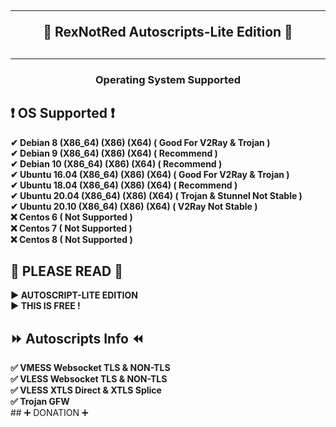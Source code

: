 <!DOCTYPE html>
<h2 align="center">
<hr>
🔱 RexNotRed Autoscripts-Lite Edition 🔱
<h2><hr>
<!---- © Copyright 2021 By RexNotRed ------>
<h3 align="center">
Operating System Supported
</h3>

## ❗ OS Supported ❗
<b>
✔ Debian 8 (X86_64) (X86) (X64) ( Good For V2Ray & Trojan )<br>
✔ Debian 9 (X86_64) (X86) (X64) ( Recommend )<br>
✔ Debian 10 (X86_64) (X86) (X64) ( Recommend )<br>
✔ Ubuntu 16.04 (X86_64) (X86) (X64) ( Good For V2Ray & Trojan )<br>
✔ Ubuntu 18.04 (X86_64) (X86) (X64) ( Recommend )<br>
✔ Ubuntu 20.04 (X86_64) (X86) (X64) ( Trojan & Stunnel Not Stable )<br>
✔ Ubuntu 20.10 (X86_64) (X86) (X64) ( V2Ray Not Stable )<br>
❌ Centos 6 ( Not Supported )<br>
❌ Centos 7 ( Not Supported )<br>
❌ Centos 8 ( Not Supported ) <br>
</b>

## 🚫 PLEASE READ 🚫
<b>
▶ AUTOSCRIPT-LITE EDITION <br>
▶ THIS IS FREE ! <br>
</b>

## ⏩ Autoscripts Info ⏪
<b>
✅ VMESS Websocket TLS & NON-TLS <br>
✅ VLESS Websocket TLS & NON-TLS <br>
✅ VLESS XTLS Direct & XTLS Splice <br>
✅ Trojan GFW <br>
</b>
## ➕ DONATION ➕
<b></b>
</b>

